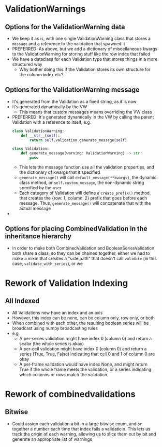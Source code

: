 # ValidationWarnings
## Options for the ValidationWarning data
* We keep it as is, with one single ValidationWarning class that stores a `message` and a reference to the validation
that spawned it
* PREFERRED: As above, but we add a dictionary of miscellaneous kwargs to the ValidationWarning for storing stuff like the row index that failed
* We have a dataclass for each Validation type that stores things in a more structured way
    * Why bother doing this if the Validation stores its own structure for the column index etc?

## Options for the ValidationWarning message
* It's generated from the Validation as a fixed string, as it is now
* It's generated dynamically by the VW
    * This means that custom messages means overriding the VW class
* PREFERRED: It's generated dynamically in the VW by calling the parent Validation with a reference to itself, e.g. 
  ```python
  class ValidationWarning:
      def __str__(self):
          return self.validation.generate_message(self)
  
  class Validation:
      def generate_message(warning: ValidationWarning) -> str:
          pass
  ```
    * This lets the message function use all the validation properties, and the dictionary of kwargs that it specified
    * `generate_message()` will call `default_message(**kwargs)`, the dynamic class method, or `self.custom_message`, the
    non-dynamic string specified by the user
    * Each category of Validation will define a `create_prefix()` method, that creates the {row: 1, column: 2} prefix
    that goes before each message. Thus, `generate_message()` will concatenate that with the actual message
* 

## Options for placing CombinedValidation in the inheritance hierarchy
* In order to make both CombinedValidation and BooleanSeriesValidation both share a class, so they can be chained together,
either we had to make a mixin that creates a "side path" that doesn't call `validate` (in this case, `validate_with_series`),
or we 

# Rework of Validation Indexing
## All Indexed
* All Validations now have an index and an axis
* However, this index can be none, can be column only, row only, or both
* When combined with each other, the resulting boolean series will be broadcast using numpy broadcasting rules
* e.g. 
    * A per-series validation might have index 0 (column 0) and return a scalar (the whole series is okay)
    * A per-cell validation might have index 0 (column 0) and return a series (True, True, False) indicating that cell 0 and 1 of column 0 are okay
    * A per-frame validation would have index None, and might return True if the whole frame meets the validation, or a series indicating which columns or rows match the validation
    
# Rework of combinedvalidations
## Bitwise
* Could assign each validation a bit in a large bitwise enum, and `or` together a number each time that index fails a validatioin. This lets us track the origin of each warning, allowing us to slice them out by bit and generate an appropriate list of warnings